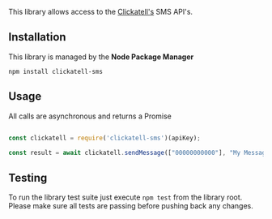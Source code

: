 This library allows access to the [Clickatell's](http://www.clickatell.com) SMS API's.


## Installation

This library is managed by the **Node Package Manager**

`npm install clickatell-sms`

## Usage

All calls are asynchronous and returns a Promise

```javascript

const clickatell = require('clickatell-sms')(apiKey);

const result = await clickatell.sendMessage(["00000000000"], "My Message");


```

## Testing

To run the library test suite just execute `npm test` from the library root. Please make sure all tests are passing before pushing back any changes.